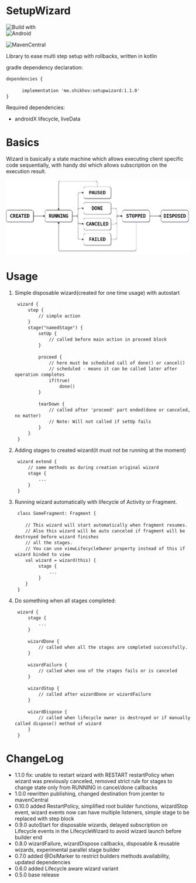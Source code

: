 # SetupWizard
![Build with](https://img.shields.io/badge/kotlin-1.4.31-blue)  
![Android](https://img.shields.io/badge/minSdk-15-informational)

![MavenCentral](https://img.shields.io/maven-central/v/me.shikhov/setupwizard)

Library to ease multi step setup with rollbacks, written in kotlin 

gradle dependency declaration:

    dependencies {

          implementation 'me.shikhov:setupwizard:1.1.0'
    }

Required dependencies: 
- androidX lifecycle, liveData

# Basics
Wizard is basically a state machine which allows executing client specific code sequentially,
with handy dsl which allows subscription on the execution result.
 
![Wizard states graph](/diagrams/wizard_states.png?raw=true "Wizard states graph")

# Usage
1) Simple disposable wizard(created for one time usage) with autostart


        wizard {
            step {                
                // simple action                
            }
            stage("namedStage") {
                setUp {
                    // called before main action in proceed block
                }
                
                proceed {
                    // here must be scheduled call of done() or cancel()
                    // scheduled - means it can be called later after operation completes                 
                    if(true) 
                        done()                                                
                }
                
                tearDown {
                    // called after 'proceed' part ended(done or canceled, no matter) 
                    // Note: Will not called if setUp fails
                }
            }
        }        

2) Adding stages to created wizard(it must not be running at the moment)


        wizard extend {
            // same methods as during creation original wizard
            stage {               
                ...
            }
        }    
    
3) Running wizard automatically with lifecycle of Activity or Fragment.


        class SomeFragment: Fragment {
            
           // This wizard will start automatically when fragment resumes.
           // Also this wizard will be auto canceled if fragment will be destroyed before wizard finishes 
           // all the stages.
           // You can use viewLifecycleOwner property instead of this if wizard binded to view
           val wizard = wizard(this) {
                stage {
                    ...                
                }
           }         
        }
    
4) Do something when all stages completed:


        wizard {
            stage {
                ...
            }            
            
            wizardDone {
                // called when all the stages are completed successfully.
            }
            
            wizardFailure {
                // called when one of the stages fails or is canceled
            }
            
            wizardStop {
                // called after wizardDone or wizardFailure
            }
            
            wizardDispose {
                // called when lifecycle owner is destroyed or if manually called dispose() method of wizard 
            }
        }        

# ChangeLog
- 1.1.0 fix: unable to restart wizard with RESTART restartPolicy when wizard was previously canceled, removed strict rule for stages to change state only from RUNNING in cancel/done callbacks
- 1.0.0 rewritten publishing, changed destination from jcenter to mavenCentral
- 0.10.0 added RestartPolicy, simplified root builder functions, wizardStop event, wizard events now can have multiple listeners, simple stage to be replaced with step block 
- 0.9.0 autoStart for disposable wizards, delayed subscription on Lifecycle events in the LifecycleWizard to avoid wizard launch before builder end  
- 0.8.0 wizardFailure, wizardDispose callbacks, disposable & reusable wizards, experimental parallel stage builder
- 0.7.0 added @DslMarker to restrict builders methods availability, updated dependencies
- 0.6.0 added Lifecycle aware wizard variant
- 0.5.0 base release
